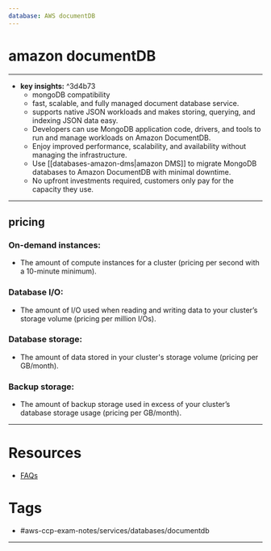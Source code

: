 ```yaml
---
database: AWS documentDB
---
```


# amazon documentDB
---
- **key insights:**  ^3d4b73
	- mongoDB compatibility 
	- fast, scalable, and fully managed document database service.
	- supports native JSON workloads and makes storing, querying, and indexing JSON data easy.
	- Developers can use MongoDB application code, drivers, and tools to run and manage workloads on Amazon DocumentDB.
	- Enjoy improved performance, scalability, and availability without managing the infrastructure.
	- Use [[databases-amazon-dms|amazon DMS]] to migrate MongoDB databases to Amazon DocumentDB with minimal downtime.
	- No upfront investments required, customers only pay for the capacity they use.
---
## pricing 
### On-demand instances: 
- The amount of compute instances for a cluster (pricing per second with a 10-minute minimum).
### Database I/O: 
- The amount of I/O used when reading and writing data to your cluster’s storage volume (pricing per million I/Os).
### Database storage: 
- The amount of data stored in your cluster's storage volume (pricing per GB/month).
### Backup storage: 
- The amount of backup storage used in excess of your cluster’s database storage usage (pricing per GB/month).

--- 
# Resources
- [FAQs](https://aws.amazon.com/documentdb/faqs/)
# Tags
- #aws-ccp-exam-notes/services/databases/documentdb  
---


	


